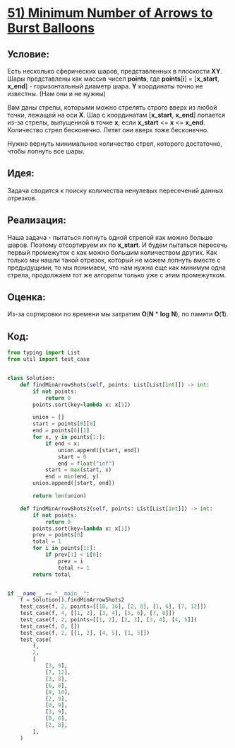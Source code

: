 # [**51) Minimum Number of Arrows to Burst Balloons**](https://leetcode.com/problems/minimum-number-of-arrows-to-burst-balloons/description/)

## **Условие:**

Есть несколько сферических шаров, представленных в плоскости **XY**. Шары представлены как массив чисел **points**, где **points**[**i**] = [**x_start**, **x_end**] - горизонтальный диаметр шара. **Y** координаты точно не известны. (Нам они и не нужны)

Вам даны стрелы, которыми можно стрелять строго вверх из любой точки, лежащей на оси **X**. Шар с координатам [**x_start**, **x_end**] лопается из-за стрелы, выпущенной в точке **x**, если **x_start** <= **x** <= **x_end**. Количество стрел бесконечно. Летят они вверх тоже бесконечно.

Нужно вернуть минимальное количество стрел, которого достаточно, чтобы лопнуть все шары.

## **Идея:**

Задача сводится к поиску количества ненулевых пересечений данных отрезков.

## **Реализация:**

Наша задача - пытаться лопнуть одной стрелой как можно больше шаров. Поэтому отсортируем их по **x_start**. И будем пытаться пересечь первый промежуток с как можно большим количеством других. Как только мы нашли такой отрезок, который не можем лопнуть вместе с предыдущими, то мы понимаем, что нам нужна еще как минимум одна стрела, продолжаем тот же алгоритм только уже с этим промежутком.



## **Оценка:**

Из-за сортировки по времени мы затратим **O**(**N** * **log** **N**), по памяти **O**(**1**).

## Код:
```python
from typing import List
from util import test_case


class Solution:
    def findMinArrowShots(self, points: List[List[int]]) -> int:
        if not points:
            return 0
        points.sort(key=lambda x: x[1])

        union = []
        start = points[0][0]
        end = points[0][1]
        for x, y in points[1:]:
            if end < x:
                union.append([start, end])
                start = 0
                end = float("inf")
            start = max(start, x)
            end = min(end, y)
        union.append([start, end])

        return len(union)

    def findMinArrowShots2(self, points: List[List[int]]) -> int:
        if not points:
            return 0
        points.sort(key=lambda x: x[1])
        prev = points[0]
        total = 1
        for i in points[1:]:
            if prev[1] < i[0]:
                prev = i
                total += 1
        return total


if __name__ == "__main__":
    f = Solution().findMinArrowShots2
    test_case(f, 2, points=[[10, 16], [2, 8], [1, 6], [7, 12]])
    test_case(f, 4, [[1, 2], [3, 4], [5, 6], [7, 8]])
    test_case(f, 2, points=[[1, 2], [2, 3], [3, 4], [4, 5]])
    test_case(f, 0, [])
    test_case(f, 2, [[1, 2], [4, 5], [1, 5]])
    test_case(
        f,
        2,
        [
            [3, 9],
            [7, 12],
            [3, 8],
            [6, 8],
            [9, 10],
            [2, 9],
            [0, 9],
            [3, 9],
            [0, 6],
            [2, 8],
        ],
    )

```

